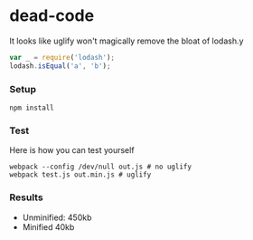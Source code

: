 # dead-code

It looks like uglify won't magically remove the bloat of lodash.y

```js
var _ = require('lodash');
lodash.isEqual('a', 'b');
```

### Setup

`npm install`

### Test

Here is how you can test yourself
```
webpack --config /dev/null out.js # no uglify
webpack test.js out.min.js # uglify
```

### Results

- Unminified: 450kb
- Minified 40kb

